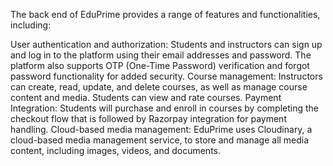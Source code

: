 The back end of EduPrime provides a range of features and functionalities, including:

User authentication and authorization: Students and instructors can sign up and log in to the platform using their email addresses and password. The platform also supports OTP (One-Time Password) verification and forgot password functionality for added security.
Course management: Instructors can create, read, update, and delete courses, as well as manage course content and media. Students can view and rate courses.
Payment Integration: Students will purchase and enroll in courses by completing the checkout flow that is followed by Razorpay integration for payment handling.
Cloud-based media management: EduPrime uses Cloudinary, a cloud-based media management service, to store and manage all media content, including images, videos, and documents.
